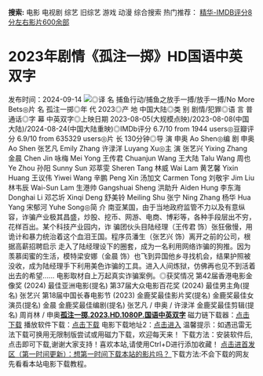**搜索:** 电影 电视剧 综艺 旧综艺 游戏 动漫 综合搜索 热门推荐： [精华-IMDB评分8分左右影片600余部](https://www.dytt8.com/html/gndy/jddy/20160320/50510.html)
# 2023年剧情《孤注一掷》HD国语中英双字
发布时间：2024-09-14 
![](https://img9.doubanio.com/view/photo/l_ratio_poster/public/p2911964046.jpg)◎译 名 捕鱼行动/捕鱼之放手一搏/放手一搏/No More Bets◎片 名 孤注一掷◎年 代 2023◎产 地 中国大陆◎类 别 剧情/犯罪◎语 言 普通话◎字 幕 中英双字◎上映日期 2023-08-05(大规模点映)/2023-08-08(中国大陆)/2024-08-24(中国大陆重映)◎IMDb评分 6.7/10 from 1944 users◎豆瓣评分 6.9/10 from 635329 users◎片 长 130分钟◎导 演 申奥 Ao Shen◎编 剧 申奥 Ao Shen 张艺凡 Emily Zhang 许渌洋 Luyang Xu◎主 演 张艺兴 Yixing Zhang 金晨 Chen Jin 咏梅 Mei Yong 王传君 Chuanjun Wang 王大陆 Talu Wang 周也 Ye Zhou 孙阳 Sunny Sun 邓萃雯 Sheren Tang 林威 Wai Lam 黄艺馨 Yixin Huang 王议伟 Yiwei Wang 辛鹏 Peng Xin 汤加文 Carmen Tong 刘敬宇 Jim Liu 林韦辰 Wai-Sun Lam 生港帅 Gangshuai Sheng 洪助升 Aiden Hung 李东海 Donghai Li 邓芯圻 Xinqi Deng 舒美铃 Meiling Shu 张宁 Ning Zhang 杨华 Hua Yang 宋郁河 Yuhe Song◎简 介 南亚某国，由于当地政府监管不力以及有意纵容，诈骗产业极其昌盛，炒股、挖币、网游、电商、博彩等，各种手段层出不穷，花样百出。某个科技产业园内，诈 骗团伙头目陆经理（王传君 饰）张狂傲慢，用诡计和暴力统治着这个血泪王国。程序员潘生（张艺兴 饰）离开之前的公司，根据高薪招聘启示 走入了陆经理设下的圈套，成为一名利用网络诈骗的狗推。因为羡慕闺蜜的生活，模特梁安娜（金晨 饰）也飞到异国他乡寻找机会，结果护照被没收，成为陆经理手下利用美色诈骗的工具。进入人间炼狱，仿佛再也见不到活着出去的希望…… 电影取材自上万起真实诈骗案例。◎获奖情况 第42届香港电影金像奖 (2024) 最佳亚洲电影(提名) 第37届大众电影百花奖 (2024) 最佳男主角(提名) 张艺兴 第18届中国长春电影节 (2023) 金鹿奖最佳影片奖(提名) 金鹿奖最佳女演员(提名) 金晨 金鹿奖最佳编剧(提名) 张艺凡 / 申奥 / 许渌洋 金鹿奖最佳剪辑(提名) 周肖林 / 申奥[**孤注一掷.2023.HD.1080P.国语中英双字**](magnet:?xt=urn:btih:0c19005ee07a5a88345520762cb80ee45a7d1791&dn=%e9%98%b3%e5%85%89%e7%94%b5%e5%bd%b1dygod.org.%e5%ad%a4%e6%b3%a8%e4%b8%80%e6%8e%b7.2023.HD.1080P.%e5%9b%bd%e8%af%ad%e4%b8%ad%e8%8b%b1%e5%8f%8c%e5%ad%97.mkv&tr=udp%3a%2f%2ftracker.opentrackr.org%3a1337%2fannounce&tr=udp%3a%2f%2fexodus.desync.com%3a6969%2fannounce) 磁力链下载器：[点击下载](https://dygod.org/js/bt.htm "qBittorrent") 播放软件下载：[点击下载](https://dygod.org/js/player.htm "PotPlayer") 电影下载地址2：[点击进入](https://dygod.org/ "阳光电影") 温馨提示：如遇迅雷无法下载可换用无限制版尝试或用磁力下载，欢迎每天来！  下载方法：安装软件后,点击即可下载,谢谢大家支持！喜欢本站,请使用Ctrl+D进行添加收藏！ [点击进首发区（第一时间更新）：想第一时间下载本站的影片吗？ ](https://www.ygdy8.net/)下载方法:不会下载的网友先看看本站电影下载教程。